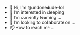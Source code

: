 - 👋 Hi, I’m @undonedude-lol
- 👀 I’m interested in sleeping
- 🌱 I’m currently learning ...
- 💞️ I’m looking to collaborate on ...
- 📫 How to reach me ...

<!---
undonedude-lol/undonedude-lol is a ✨ special ✨ repository because its `README.md` (this file) appears on your GitHub profile.
You can click the Preview link to take a look at your changes.
--->
